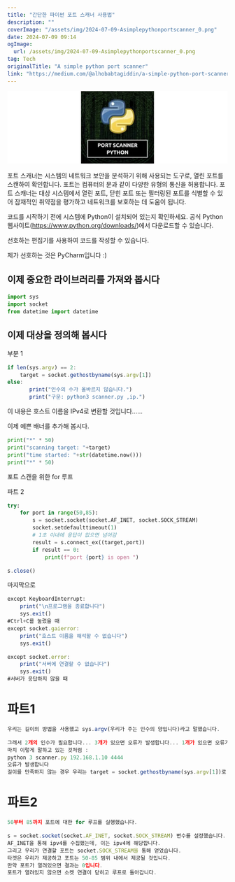 ```yaml
---
title: "간단한 파이썬 포트 스캐너 사용법"
description: ""
coverImage: "/assets/img/2024-07-09-Asimplepythonportscanner_0.png"
date: 2024-07-09 09:14
ogImage: 
  url: /assets/img/2024-07-09-Asimplepythonportscanner_0.png
tag: Tech
originalTitle: "A simple python port scanner"
link: "https://medium.com/@alhobabtagiddin/a-simple-python-port-scanner-57f99c154cef"
---
```




![포트 스캐너](/assets/img/2024-07-09-Asimplepythonportscanner_0.png)

포트 스캐너는 시스템의 네트워크 보안을 분석하기 위해 사용되는 도구로, 열린 포트를 스캔하여 확인합니다. 포트는 컴퓨터의 문과 같이 다양한 유형의 통신을 허용합니다. 포트 스캐너는 대상 시스템에서 열린 포트, 닫힌 포트 또는 필터링된 포트를 식별할 수 있어 잠재적인 취약점을 평가하고 네트워크를 보호하는 데 도움이 됩니다.

코드를 시작하기 전에 시스템에 Python이 설치되어 있는지 확인하세요. 공식 Python 웹사이트(https://www.python.org/downloads/)에서 다운로드할 수 있습니다.

선호하는 편집기를 사용하여 코드를 작성할 수 있습니다.


<!-- TIL 수평 -->
<ins class="adsbygoogle"
     style="display:block"
     data-ad-client="ca-pub-4877378276818686"
     data-ad-slot="1549334788"
     data-ad-format="auto"
     data-full-width-responsive="true"></ins>
<script>
(adsbygoogle = window.adsbygoogle || []).push({});
</script>

제가 선호하는 것은 PyCharm입니다 :)

## 이제 중요한 라이브러리를 가져와 봅시다

```js
import sys
import socket
from datetime import datetime
```

## 이제 대상을 정의해 봅시다

<!-- TIL 수평 -->
<ins class="adsbygoogle"
     style="display:block"
     data-ad-client="ca-pub-4877378276818686"
     data-ad-slot="1549334788"
     data-ad-format="auto"
     data-full-width-responsive="true"></ins>
<script>
(adsbygoogle = window.adsbygoogle || []).push({});
</script>

부분 1

```js
if len(sys.argv) == 2:
    target = socket.gethostbyname(sys.argv[1])
else:
       print("인수의 수가 올바르지 않습니다.")
       print("구문: python3 scanner.py ,ip.")
```

이 내용은 호스트 이름을 IPv4로 변환할 것입니다......

이제 예쁜 배너를 추가해 봅시다.

<!-- TIL 수평 -->
<ins class="adsbygoogle"
     style="display:block"
     data-ad-client="ca-pub-4877378276818686"
     data-ad-slot="1549334788"
     data-ad-format="auto"
     data-full-width-responsive="true"></ins>
<script>
(adsbygoogle = window.adsbygoogle || []).push({});
</script>

```python
print("*" * 50)
print("scanning target: "+target)
print("time started: "+str(datetime.now()))
print("*" * 50)
```

포트 스캔을 위한 for 루프

파트 2

```python
try:
    for port in range(50,85):
        s = socket.socket(socket.AF_INET, socket.SOCK_STREAM)
        socket.setdefaulttimeout(1)
        # 1초 이내에 응답이 없으면 넘어감
        result = s.connect_ex((target,port))
        if result == 0:
            print(f"port {port} is open ")
```

<!-- TIL 수평 -->
<ins class="adsbygoogle"
     style="display:block"
     data-ad-client="ca-pub-4877378276818686"
     data-ad-slot="1549334788"
     data-ad-format="auto"
     data-full-width-responsive="true"></ins>
<script>
(adsbygoogle = window.adsbygoogle || []).push({});
</script>


```js
s.close()
```

마지막으로

```js
except KeyboardInterrupt:
    print("\n프로그램을 종료합니다")
    sys.exit()
#Ctrl+C를 눌렀을 때
except socket.gaierror:
    print("호스트 이름을 해석할 수 없습니다")
    sys.exit()
```

```js
except socket.error:
    print("서버에 연결할 수 없습니다")
    sys.exit()
#서버가 응답하지 않을 때
```

<!-- TIL 수평 -->
<ins class="adsbygoogle"
     style="display:block"
     data-ad-client="ca-pub-4877378276818686"
     data-ad-slot="1549334788"
     data-ad-format="auto"
     data-full-width-responsive="true"></ins>
<script>
(adsbygoogle = window.adsbygoogle || []).push({});
</script>

# 파트1

```js
우리는 길이의 방법을 사용했고 sys.argv(우리가 주는 인수의 양입니다)라고 말했습니다.
```

```js
그래서 2개의 인수가 필요합니다... 3개가 있으면 오류가 발생합니다... 1개가 있으면 오류가 발생합니다.
마치 이렇게 말하고 있는 것처럼 :
python 3 scanner.py 192.168.1.10 4444
오류가 발생합니다
길이를 만족하지 않는 경우 우리는 target = socket.gethostbyname(sys.argv[1])로 우리의 대상을 설정할 것입니다... 그리고 [1]은 ip 주소의 인수입니다
```

# 파트2

<!-- TIL 수평 -->
<ins class="adsbygoogle"
     style="display:block"
     data-ad-client="ca-pub-4877378276818686"
     data-ad-slot="1549334788"
     data-ad-format="auto"
     data-full-width-responsive="true"></ins>
<script>
(adsbygoogle = window.adsbygoogle || []).push({});
</script>

```js
50부터 85까지 포트에 대한 for 루프를 실행했습니다.
```

```js
s = socket.socket(socket.AF_INET, socket.SOCK_STREAM) 변수를 설정했습니다.
AF_INET을 통해 ipv4를 수집했는데, 이는 ipv4에 해당합니다.
그리고 우리가 연결할 포트는 socket.SOCK_STREAM을 통해 얻었습니다.
타겟은 우리가 제공하고 포트는 50-85 범위 내에서 제공될 것입니다.
만약 포트가 열려있으면 결과는 0입니다.
포트가 열려있지 않으면 소켓 연결이 닫히고 루프로 돌아갑니다.
```